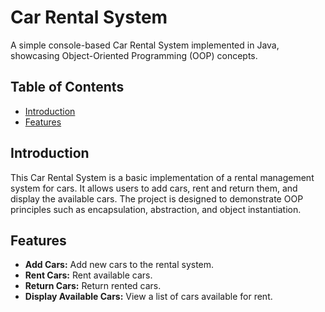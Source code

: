 # Car Rental System

A simple console-based Car Rental System implemented in Java, showcasing Object-Oriented Programming (OOP) concepts.

## Table of Contents

- [Introduction](#introduction)
- [Features](#features)

## Introduction

This Car Rental System is a basic implementation of a rental management system for cars. It allows users to add cars, rent and return them, and display the available cars. The project is designed to demonstrate OOP principles such as encapsulation, abstraction, and object instantiation.

## Features

- **Add Cars:** Add new cars to the rental system.
- **Rent Cars:** Rent available cars.
- **Return Cars:** Return rented cars.
- **Display Available Cars:** View a list of cars available for rent.
